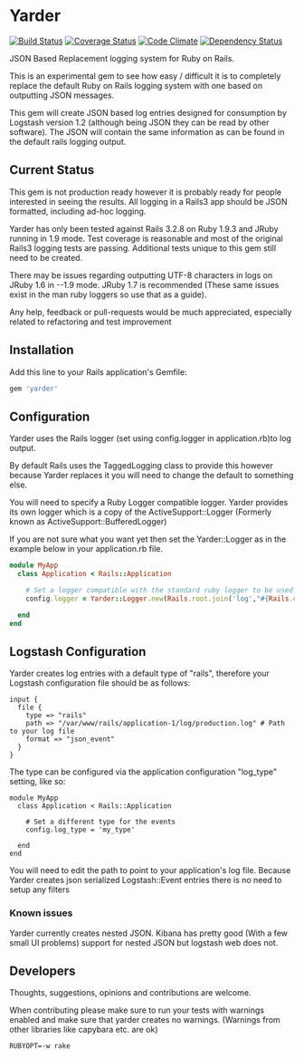 # Yarder

[![Build Status](https://secure.travis-ci.org/rurounijones/yarder.png)](http://travis-ci.org/rurounijones/yarder)
[![Coverage Status](https://coveralls.io/repos/rurounijones/yarder/badge.png?branch=master)](https://coveralls.io/r/rurounijones/yarder)
[![Code Climate](https://codeclimate.com/github/rurounijones/yarder.png)](https://codeclimate.com/github/rurounijones/yarder)
[![Dependency Status](https://gemnasium.com/rurounijones/yarder.png)](https://gemnasium.com/rurounijones/yarder)

JSON Based Replacement logging system for Ruby on Rails.

This is an experimental gem to see how easy / difficult it is to completely replace the default Ruby 
on Rails logging system with one based on outputting JSON messages.

This gem will create JSON based log entries designed for consumption by Logstash version 1.2 (although being
JSON they can be read by other software). The JSON will contain the same information as can be found 
in the default rails logging output.

## Current Status

This gem is not production ready however it is probably ready for people interested in seeing the 
results. All logging in a Rails3 app should be JSON formatted, including ad-hoc logging.

Yarder has only been tested against Rails 3.2.8 on Ruby 1.9.3 and JRuby running in 1.9 mode. Test
coverage is reasonable and most of the original Rails3 logging tests are passing. Additional tests
unique to this gem still need to be created.

There may be issues regarding outputting UTF-8 characters in logs on JRuby 1.6 in --1.9 mode. JRuby
1.7 is recommended (These same issues exist in the man ruby loggers so use that as a guide).

Any help, feedback or pull-requests would be much appreciated, especially related to refactoring and 
test improvement

## Installation

Add this line to your Rails application's Gemfile:

```ruby
gem 'yarder'
```

## Configuration

Yarder uses the Rails logger (set using config.logger in application.rb)to log output.

By default Rails uses the TaggedLogging class to provide this however because Yarder
replaces it you will need to change the default to something else.

You will need to specify a Ruby Logger compatible logger. Yarder provides its own
logger which is a copy of the ActiveSupport::Logger (Formerly known as
ActiveSupport::BufferedLogger)

If you are not sure what you want yet then set the Yarder::Logger as in the example
below in your application.rb file.

```ruby
module MyApp
  class Application < Rails::Application

    # Set a logger compatible with the standard ruby logger to be used by Yarder
    config.logger = Yarder::Logger.new(Rails.root.join('log',"#{Rails.env}.log").to_s)

  end
end
```

## Logstash Configuration

Yarder creates log entries with a default type of "rails", therefore your Logstash
configuration file should be as follows:

```
input {
  file {
    type => "rails"
    path => "/var/www/rails/application-1/log/production.log" # Path to your log file
    format => "json_event"
  }
}
```

The type can be configured via the application configuration "log_type" setting, like so:

```
module MyApp
  class Application < Rails::Application

    # Set a different type for the events
    config.log_type = 'my_type'

  end
end
```

You will need to edit the path to point to your application's log file. Because Yarder creates json 
serialized Logstash::Event entries there is no need to setup any filters

### Known issues

Yarder currently creates nested JSON. Kibana has pretty good (With a few small UI problems) support
for nested JSON but logstash web does not.

## Developers

Thoughts, suggestions, opinions and contributions are welcome. 

When contributing please make sure to run your tests with warnings enabled and make sure that
yarder creates no warnings. (Warnings from other libraries like capybara etc. are ok)

```
RUBYOPT=-w rake
```


